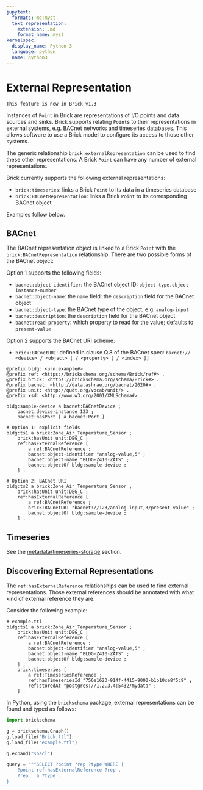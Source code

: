 ```yaml
---
jupytext:
  formats: md:myst
  text_representation:
    extension: .md
    format_name: myst
kernelspec:
  display_name: Python 3
  language: python
  name: python3
---
```


External Representation
=======================

```{note}
This feature is new in Brick v1.3
```

Instances of `Point` in Brick are representations of I/O points and data sources and sinks.
Brick supports relating `Point`s to their representations in external systems, e.g. BACnet networks and timeseries databases.
This allows software to use a Brick model to configure its access to those other systems.

The generic relationship `brick:externalRepresentation` can be used to find these other representations.
A Brick `Point` can have any number of external representations.

Brick currently supports the following external representations:
- `brick:timeseries`: links a Brick `Point` to its data in a timeseries database
- `brick:BACnetRepresentation`: links a Brick `Point` to its corresponding BACnet object

Examples follow below.


## BACnet

The BACnet representation object is linked to a Brick `Point` with the `brick:BACnetRepresentation` relationship.
There are two possible forms of the BACnet object:

Option 1 supports the following fields:
- `bacnet:object-identifier`: the BACnet object ID: `object-type,object-instance-number`
- `bacnet:object-name`: the `name` field: the `description` field for the BACnet object
- `bacnet:object-type`: the BACnet type of the object, e.g. `analog-input`
- `bacnet:description`: the `description` field for the BACnet object
- `bacnet:read-property`: which property to read for the value; defaults to `present-value`

Option 2 supports the BACnet URI scheme:
- `brick:BACnetURI`: defined in clause Q.8 of the BACnet spec: `bacnet:// <device> / <object> [ / <property> [ / <index> ]]`


```turtle
@prefix bldg: <urn:example#> .
@prefix ref: <https://brickschema.org/schema/Brick/ref#> .
@prefix brick: <https://brickschema.org/schema/Brick#> .
@prefix bacnet: <http://data.ashrae.org/bacnet/2020#> .
@prefix unit: <http://qudt.org/vocab/unit/> .
@prefix xsd: <http://www.w3.org/2001/XMLSchema#> .

bldg:sample-device a bacnet:BACnetDevice ;
    bacnet:device-instance 123 ;
    bacnet:hasPort [ a bacnet:Port ] .

# Option 1: explicit fields
bldg:ts1 a brick:Zone_Air_Temperature_Sensor ;
    brick:hasUnit unit:DEG_C ;
    ref:hasExternalReference [
        a ref:BACnetReference ;
        bacnet:object-identifier "analog-value,5" ;
        bacnet:object-name "BLDG-Z410-ZATS" ;
        bacnet:objectOf bldg:sample-device ;
    ] .

# Option 2: BACnet URI
bldg:ts2 a brick:Zone_Air_Temperature_Sensor ;
    brick:hasUnit unit:DEG_C ;
    ref:hasExternalReference [
        a ref:BACnetReference ;
		brick:BACnetURI "bacnet://123/analog-input,3/present-value" ;
        bacnet:objectOf bldg:sample-device ;
    ] .
```

## Timeseries

See the [metadata/timeseries-storage](/metadata/timeseries-storage) section.

## Discovering External Representations

The `ref:hasExternalReference` relationships can be used to find external representations.
Those external references should be annotated with what kind of external reference they are.

Consider the following example:

```turtle
# example.ttl
bldg:ts1 a brick:Zone_Air_Temperature_Sensor ;
    brick:hasUnit unit:DEG_C ;
    ref:hasExternalReference [
        a ref:BACnetReference ;
        bacnet:object-identifier "analog-value,5" ;
        bacnet:object-name "BLDG-Z410-ZATS" ;
        bacnet:objectOf bldg:sample-device ;
    ] ;
    brick:timeseries [
        a ref:TimeseriesReference ;
        ref:hasTimeseriesId "756e1623-914f-4415-9000-b1b10ce8f5c9" ;
        ref:storedAt "postgres://1.2.3.4:5432/mydata" ;
    ] .
```

In Python, using the `brickschema` package, external representations can be found and typed as follows:

```python
import brickschema

g = brickschema.Graph()
g.load_file("Brick.ttl")
g.load_file("example.ttl")

g.expand("shacl")

query = """SELECT ?point ?rep ?type WHERE {
    ?point ref:hasExternalReference ?rep .
    ?rep   a ?type .
}
```
